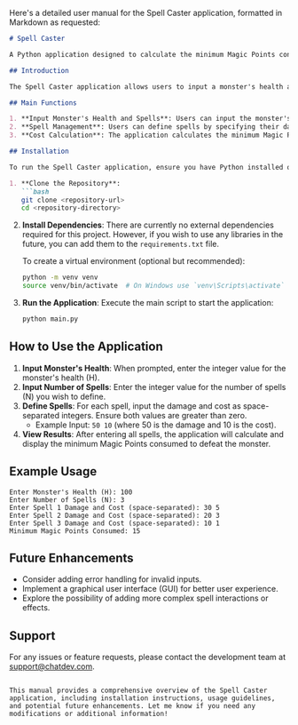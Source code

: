 Here's a detailed user manual for the Spell Caster application, formatted in Markdown as requested:

```markdown
# Spell Caster

A Python application designed to calculate the minimum Magic Points consumed to defeat a monster using various spells.

## Introduction

The Spell Caster application allows users to input a monster's health and a set of spells, each with specific damage values and Magic Points costs. The application calculates the most efficient way to reduce the monster's health to zero or below, minimizing the total Magic Points consumed in the process.

## Main Functions

1. **Input Monster's Health and Spells**: Users can input the monster's health and the number of spells available.
2. **Spell Management**: Users can define spells by specifying their damage and cost.
3. **Cost Calculation**: The application calculates the minimum Magic Points required to defeat the monster using the most efficient spells based on their cost-to-damage ratio.

## Installation

To run the Spell Caster application, ensure you have Python installed on your machine. Follow these steps to set up the environment:

1. **Clone the Repository**:
   ```bash
   git clone <repository-url>
   cd <repository-directory>
   ```

2. **Install Dependencies**:
   There are currently no external dependencies required for this project. However, if you wish to use any libraries in the future, you can add them to the `requirements.txt` file.

   To create a virtual environment (optional but recommended):
   ```bash
   python -m venv venv
   source venv/bin/activate  # On Windows use `venv\Scripts\activate`
   ```

3. **Run the Application**:
   Execute the main script to start the application:
   ```bash
   python main.py
   ```

## How to Use the Application

1. **Input Monster's Health**: When prompted, enter the integer value for the monster's health (H).
2. **Input Number of Spells**: Enter the integer value for the number of spells (N) you wish to define.
3. **Define Spells**: For each spell, input the damage and cost as space-separated integers. Ensure both values are greater than zero.
   - Example Input: `50 10` (where 50 is the damage and 10 is the cost).
4. **View Results**: After entering all spells, the application will calculate and display the minimum Magic Points consumed to defeat the monster.

## Example Usage

```
Enter Monster's Health (H): 100
Enter Number of Spells (N): 3
Enter Spell 1 Damage and Cost (space-separated): 30 5
Enter Spell 2 Damage and Cost (space-separated): 20 3
Enter Spell 3 Damage and Cost (space-separated): 10 1
Minimum Magic Points Consumed: 15
```

## Future Enhancements

- Consider adding error handling for invalid inputs.
- Implement a graphical user interface (GUI) for better user experience.
- Explore the possibility of adding more complex spell interactions or effects.

## Support

For any issues or feature requests, please contact the development team at [support@chatdev.com](mailto:support@chatdev.com).

```

This manual provides a comprehensive overview of the Spell Caster application, including installation instructions, usage guidelines, and potential future enhancements. Let me know if you need any modifications or additional information!